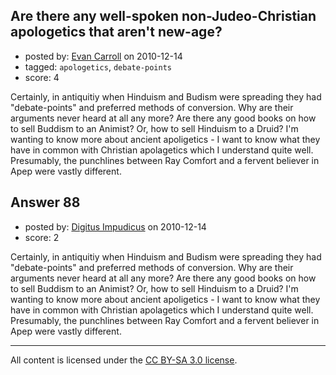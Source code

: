 ## Are there any well-spoken non-Judeo-Christian apologetics that aren't new-age?

- posted by: [Evan Carroll](https://stackexchange.com/users/-1/5-evan-carroll) on 2010-12-14
- tagged: `apologetics`, `debate-points`
- score: 4

Certainly, in antiquitiy when Hinduism and Budism were spreading they had "debate-points" and preferred methods of conversion. Why are their arguments never heard at all any more? Are there any good books on how to sell Buddism to an Animist? Or, how to sell Hinduism to a Druid? I'm wanting to know more about ancient apoligetics - I want to know what they have in common with Christian apolagetics which I understand quite well. Presumably, the punchlines between Ray Comfort and a fervent believer in Apep were vastly different.


## Answer 88

- posted by: [Digitus Impudicus](https://stackexchange.com/users/-1/99-digitus-impudicus) on 2010-12-14
- score: 2

Certainly, in antiquitiy when Hinduism and Budism were spreading they had "debate-points" and preferred methods of conversion. Why are their arguments never heard at all any more? Are there any good books on how to sell Buddism to an Animist? Or, how to sell Hinduism to a Druid? I'm wanting to know more about ancient apoligetics - I want to know what they have in common with Christian apolagetics which I understand quite well. Presumably, the punchlines between Ray Comfort and a fervent believer in Apep were vastly different.



---

All content is licensed under the [CC BY-SA 3.0 license](https://creativecommons.org/licenses/by-sa/3.0/).
